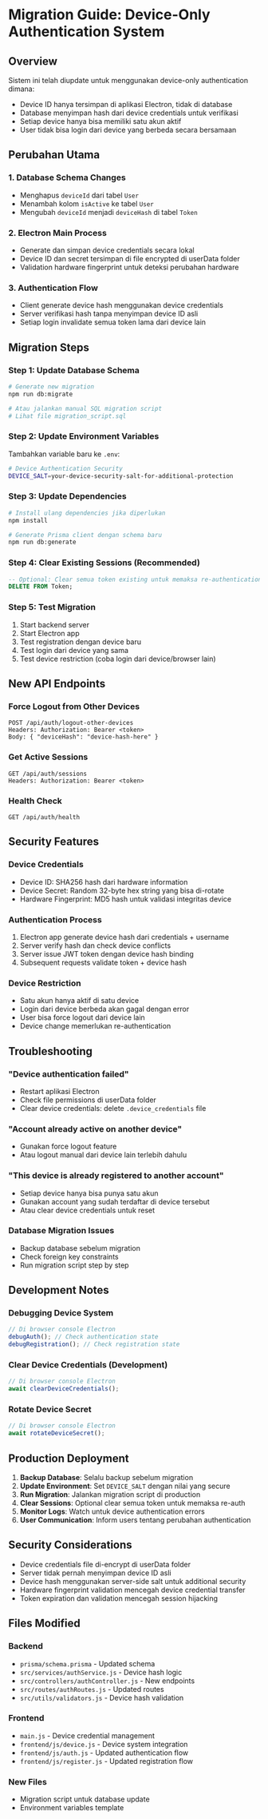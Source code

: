 # Migration Guide: Device-Only Authentication System

## Overview

Sistem ini telah diupdate untuk menggunakan device-only authentication dimana:
- Device ID hanya tersimpan di aplikasi Electron, tidak di database
- Database menyimpan hash dari device credentials untuk verifikasi
- Setiap device hanya bisa memiliki satu akun aktif
- User tidak bisa login dari device yang berbeda secara bersamaan

## Perubahan Utama

### 1. Database Schema Changes
- Menghapus `deviceId` dari tabel `User`
- Menambah kolom `isActive` ke tabel `User`
- Mengubah `deviceId` menjadi `deviceHash` di tabel `Token`

### 2. Electron Main Process
- Generate dan simpan device credentials secara lokal
- Device ID dan secret tersimpan di file encrypted di userData folder
- Validation hardware fingerprint untuk deteksi perubahan hardware

### 3. Authentication Flow
- Client generate device hash menggunakan device credentials
- Server verifikasi hash tanpa menyimpan device ID asli
- Setiap login invalidate semua token lama dari device lain

## Migration Steps

### Step 1: Update Database Schema

```bash
# Generate new migration
npm run db:migrate

# Atau jalankan manual SQL migration script
# Lihat file migration_script.sql
```

### Step 2: Update Environment Variables

Tambahkan variable baru ke `.env`:

```bash
# Device Authentication Security
DEVICE_SALT=your-device-security-salt-for-additional-protection
```

### Step 3: Update Dependencies

```bash
# Install ulang dependencies jika diperlukan
npm install

# Generate Prisma client dengan schema baru
npm run db:generate
```

### Step 4: Clear Existing Sessions (Recommended)

```sql
-- Optional: Clear semua token existing untuk memaksa re-authentication
DELETE FROM Token;
```

### Step 5: Test Migration

1. Start backend server
2. Start Electron app
3. Test registration dengan device baru
4. Test login dari device yang sama
5. Test device restriction (coba login dari device/browser lain)

## New API Endpoints

### Force Logout from Other Devices
```
POST /api/auth/logout-other-devices
Headers: Authorization: Bearer <token>
Body: { "deviceHash": "device-hash-here" }
```

### Get Active Sessions
```
GET /api/auth/sessions
Headers: Authorization: Bearer <token>
```

### Health Check
```
GET /api/auth/health
```

## Security Features

### Device Credentials
- Device ID: SHA256 hash dari hardware information
- Device Secret: Random 32-byte hex string yang bisa di-rotate
- Hardware Fingerprint: MD5 hash untuk validasi integritas device

### Authentication Process
1. Electron app generate device hash dari credentials + username
2. Server verify hash dan check device conflicts
3. Server issue JWT token dengan device hash binding
4. Subsequent requests validate token + device hash

### Device Restriction
- Satu akun hanya aktif di satu device
- Login dari device berbeda akan gagal dengan error
- User bisa force logout dari device lain
- Device change memerlukan re-authentication

## Troubleshooting

### "Device authentication failed"
- Restart aplikasi Electron
- Check file permissions di userData folder
- Clear device credentials: delete `.device_credentials` file

### "Account already active on another device"
- Gunakan force logout feature
- Atau logout manual dari device lain terlebih dahulu

### "This device is already registered to another account"
- Setiap device hanya bisa punya satu akun
- Gunakan account yang sudah terdaftar di device tersebut
- Atau clear device credentials untuk reset

### Database Migration Issues
- Backup database sebelum migration
- Check foreign key constraints
- Run migration script step by step

## Development Notes

### Debugging Device System
```javascript
// Di browser console Electron
debugAuth(); // Check authentication state
debugRegistration(); // Check registration state
```

### Clear Device Credentials (Development)
```javascript
// Di browser console Electron
await clearDeviceCredentials();
```

### Rotate Device Secret
```javascript
// Di browser console Electron
await rotateDeviceSecret();
```

## Production Deployment

1. **Backup Database**: Selalu backup sebelum migration
2. **Update Environment**: Set `DEVICE_SALT` dengan nilai yang secure
3. **Run Migration**: Jalankan migration script di production
4. **Clear Sessions**: Optional clear semua token untuk memaksa re-auth
5. **Monitor Logs**: Watch untuk device authentication errors
6. **User Communication**: Inform users tentang perubahan authentication

## Security Considerations

- Device credentials file di-encrypt di userData folder
- Server tidak pernah menyimpan device ID asli
- Device hash menggunakan server-side salt untuk additional security
- Hardware fingerprint validation mencegah device credential transfer
- Token expiration dan validation mencegah session hijacking

## Files Modified

### Backend
- `prisma/schema.prisma` - Updated schema
- `src/services/authService.js` - Device hash logic
- `src/controllers/authController.js` - New endpoints
- `src/routes/authRoutes.js` - Updated routes
- `src/utils/validators.js` - Device hash validation

### Frontend
- `main.js` - Device credential management
- `frontend/js/device.js` - Device system integration
- `frontend/js/auth.js` - Updated authentication flow
- `frontend/js/register.js` - Updated registration flow

### New Files
- Migration script untuk database update
- Environment variables template
